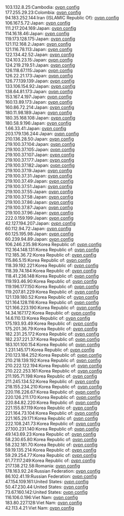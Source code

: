 103.132.8.25:Cambodia: [ovpn config](vpn/103_132_8_25.ovpn)  
177.255.29.23:Colombia: [ovpn config](vpn/177_255_29_23.ovpn)  
94.183.252.144:Iran (ISLAMIC Republic Of): [ovpn config](vpn/94_183_252_144.ovpn)  
106.167.5.72:Japan: [ovpn config](vpn/106_167_5_72.ovpn)  
111.217.204.169:Japan: [ovpn config](vpn/111_217_204_169.ovpn)  
114.16.18.46:Japan: [ovpn config](vpn/114_16_18_46.ovpn)  
119.173.128.175:Japan: [ovpn config](vpn/119_173_128_175.ovpn)  
121.112.168.2:Japan: [ovpn config](vpn/121_112_168_2.ovpn)  
121.116.78.113:Japan: [ovpn config](vpn/121_116_78_113.ovpn)  
122.134.42.52:Japan: [ovpn config](vpn/122_134_42_52.ovpn)  
124.103.23.15:Japan: [ovpn config](vpn/124_103_23_15.ovpn)  
124.219.219.51:Japan: [ovpn config](vpn/124_219_219_51.ovpn)  
126.118.67.115:Japan: [ovpn config](vpn/126_118_67_115.ovpn)  
126.22.21.173:Japan: [ovpn config](vpn/126_22_21_173.ovpn)  
126.77.139.139:Japan: [ovpn config](vpn/126_77_139_139.ovpn)  
133.106.154.92:Japan: [ovpn config](vpn/133_106_154_92.ovpn)  
138.64.81.173:Japan: [ovpn config](vpn/138_64_81_173.ovpn)  
153.167.4.197:Japan: [ovpn config](vpn/153_167_4_197.ovpn)  
160.13.89.173:Japan: [ovpn config](vpn/160_13_89_173.ovpn)  
160.86.72.214:Japan: [ovpn config](vpn/160_86_72_214.ovpn)  
180.11.98.189:Japan: [ovpn config](vpn/180_11_98_189.ovpn)  
180.35.168.108:Japan: [ovpn config](vpn/180_35_168_108.ovpn)  
180.58.9.196:Japan: [ovpn config](vpn/180_58_9_196.ovpn)  
1.66.33.41:Japan: [ovpn config](vpn/1_66_33_41.ovpn)  
203.179.136.244:Japan: [ovpn config](vpn/203_179_136_244.ovpn)  
210.136.28.50:Japan: [ovpn config](vpn/210_136_28_50.ovpn)  
219.100.37.104:Japan: [ovpn config](vpn/219_100_37_104.ovpn)  
219.100.37.105:Japan: [ovpn config](vpn/219_100_37_105.ovpn)  
219.100.37.107:Japan: [ovpn config](vpn/219_100_37_107.ovpn)  
219.100.37.177:Japan: [ovpn config](vpn/219_100_37_177.ovpn)  
219.100.37.182:Japan: [ovpn config](vpn/219_100_37_182.ovpn)  
219.100.37.19:Japan: [ovpn config](vpn/219_100_37_19.ovpn)  
219.100.37.31:Japan: [ovpn config](vpn/219_100_37_31.ovpn)  
219.100.37.49:Japan: [ovpn config](vpn/219_100_37_49.ovpn)  
219.100.37.51:Japan: [ovpn config](vpn/219_100_37_51.ovpn)  
219.100.37.55:Japan: [ovpn config](vpn/219_100_37_55.ovpn)  
219.100.37.58:Japan: [ovpn config](vpn/219_100_37_58.ovpn)  
219.100.37.86:Japan: [ovpn config](vpn/219_100_37_86.ovpn)  
219.100.37.87:Japan: [ovpn config](vpn/219_100_37_87.ovpn)  
219.100.37.96:Japan: [ovpn config](vpn/219_100_37_96.ovpn)  
222.0.159.199:Japan: [ovpn config](vpn/222_0_159_199.ovpn)  
42.127.194.207:Japan: [ovpn config](vpn/42_127_194_207.ovpn)  
60.112.94.72:Japan: [ovpn config](vpn/60_112_94_72.ovpn)  
60.125.195.98:Japan: [ovpn config](vpn/60_125_195_98.ovpn)  
60.239.94.89:Japan: [ovpn config](vpn/60_239_94_89.ovpn)  
106.246.235.98:Korea Republic of: [ovpn config](vpn/106_246_235_98.ovpn)  
112.164.148.131:Korea Republic of: [ovpn config](vpn/112_164_148_131.ovpn)  
112.185.36.72:Korea Republic of: [ovpn config](vpn/112_185_36_72.ovpn)  
115.86.5.15:Korea Republic of: [ovpn config](vpn/115_86_5_15.ovpn)  
118.39.192.221:Korea Republic of: [ovpn config](vpn/118_39_192_221.ovpn)  
118.39.74.184:Korea Republic of: [ovpn config](vpn/118_39_74_184.ovpn)  
118.41.236.148:Korea Republic of: [ovpn config](vpn/118_41_236_148.ovpn)  
119.193.46.90:Korea Republic of: [ovpn config](vpn/119_193_46_90.ovpn)  
119.196.177.150:Korea Republic of: [ovpn config](vpn/119_196_177_150.ovpn)  
119.207.81.229:Korea Republic of: [ovpn config](vpn/119_207_81_229.ovpn)  
121.139.180.52:Korea Republic of: [ovpn config](vpn/121_139_180_52.ovpn)  
121.164.128.116:Korea Republic of: [ovpn config](vpn/121_164_128_116.ovpn)  
121.166.223.190:Korea Republic of: [ovpn config](vpn/121_166_223_190.ovpn)  
14.34.167.172:Korea Republic of: [ovpn config](vpn/14_34_167_172.ovpn)  
14.6.110.13:Korea Republic of: [ovpn config](vpn/14_6_110_13.ovpn)  
175.193.93.49:Korea Republic of: [ovpn config](vpn/175_193_93_49.ovpn)  
175.201.36.79:Korea Republic of: [ovpn config](vpn/175_201_36_79.ovpn)  
182.231.25.172:Korea Republic of: [ovpn config](vpn/182_231_25_172.ovpn)  
182.237.221.37:Korea Republic of: [ovpn config](vpn/182_237_221_37.ovpn)  
183.101.100.154:Korea Republic of: [ovpn config](vpn/183_101_100_154.ovpn)  
1.231.145.171:Korea Republic of: [ovpn config](vpn/1_231_145_171.ovpn)  
210.123.184.252:Korea Republic of: [ovpn config](vpn/210_123_184_252.ovpn)  
210.218.139.192:Korea Republic of: [ovpn config](vpn/210_218_139_192.ovpn)  
210.222.122.194:Korea Republic of: [ovpn config](vpn/210_222_122_194.ovpn)  
210.222.253.161:Korea Republic of: [ovpn config](vpn/210_222_253_161.ovpn)  
211.195.71.198:Korea Republic of: [ovpn config](vpn/211_195_71_198.ovpn)  
211.245.134.52:Korea Republic of: [ovpn config](vpn/211_245_134_52.ovpn)  
218.155.234.210:Korea Republic of: [ovpn config](vpn/218_155_234_210.ovpn)  
220.116.226.67:Korea Republic of: [ovpn config](vpn/220_116_226_67.ovpn)  
220.126.211.170:Korea Republic of: [ovpn config](vpn/220_126_211_170.ovpn)  
220.84.82.220:Korea Republic of: [ovpn config](vpn/220_84_82_220.ovpn)  
221.155.87.119:Korea Republic of: [ovpn config](vpn/221_155_87_119.ovpn)  
221.164.73.104:Korea Republic of: [ovpn config](vpn/221_164_73_104.ovpn)  
221.165.29.171:Korea Republic of: [ovpn config](vpn/221_165_29_171.ovpn)  
222.108.241.73:Korea Republic of: [ovpn config](vpn/222_108_241_73.ovpn)  
27.100.231.140:Korea Republic of: [ovpn config](vpn/27_100_231_140.ovpn)  
49.143.69.23:Korea Republic of: [ovpn config](vpn/49_143_69_23.ovpn)  
58.230.65.80:Korea Republic of: [ovpn config](vpn/58_230_65_80.ovpn)  
58.232.181.70:Korea Republic of: [ovpn config](vpn/58_232_181_70.ovpn)  
59.19.135.214:Korea Republic of: [ovpn config](vpn/59_19_135_214.ovpn)  
59.29.254.77:Korea Republic of: [ovpn config](vpn/59_29_254_77.ovpn)  
61.77.117.249:Korea Republic of: [ovpn config](vpn/61_77_117_249.ovpn)  
217.138.212.58:Romania: [ovpn config](vpn/217_138_212_58.ovpn)  
178.163.92.24:Russian Federation: [ovpn config](vpn/178_163_92_24.ovpn)  
86.102.41.19:Russian Federation: [ovpn config](vpn/86_102_41_19.ovpn)  
47.154.109.161:United States: [ovpn config](vpn/47_154_109_161.ovpn)  
50.47.230.44:United States: [ovpn config](vpn/50_47_230_44.ovpn)  
73.67.160.142:United States: [ovpn config](vpn/73_67_160_142.ovpn)  
116.106.0.196:Viet Nam: [ovpn config](vpn/116_106_0_196.ovpn)  
183.80.227.128:Viet Nam: [ovpn config](vpn/183_80_227_128.ovpn)  
42.113.4.21:Viet Nam: [ovpn config](vpn/42_113_4_21.ovpn)  
